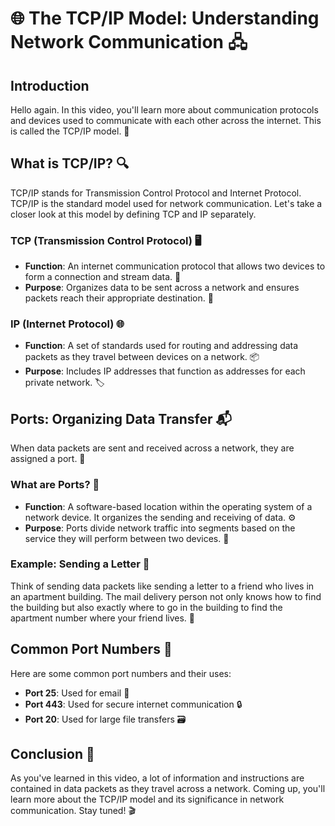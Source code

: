 # 🌐 The TCP/IP Model: Understanding Network Communication 🖧

## Introduction
Hello again. In this video, you'll learn more about communication protocols and devices used to communicate with each other across the internet. This is called the TCP/IP model. 🚀

## What is TCP/IP? 🔍

TCP/IP stands for Transmission Control Protocol and Internet Protocol. TCP/IP is the standard model used for network communication. Let's take a closer look at this model by defining TCP and IP separately.

### TCP (Transmission Control Protocol) 🖥️
- **Function**: An internet communication protocol that allows two devices to form a connection and stream data. 📡
- **Purpose**: Organizes data to be sent across a network and ensures packets reach their appropriate destination. 🚚

### IP (Internet Protocol) 🌐
- **Function**: A set of standards used for routing and addressing data packets as they travel between devices on a network. 📦
- **Purpose**: Includes IP addresses that function as addresses for each private network. 🏷️

## Ports: Organizing Data Transfer 📬

When data packets are sent and received across a network, they are assigned a port. 📜

### What are Ports? 🔢
- **Function**: A software-based location within the operating system of a network device. It organizes the sending and receiving of data. ⚙️
- **Purpose**: Ports divide network traffic into segments based on the service they will perform between two devices. 📧

### Example: Sending a Letter 💌
Think of sending data packets like sending a letter to a friend who lives in an apartment building. The mail delivery person not only knows how to find the building but also exactly where to go in the building to find the apartment number where your friend lives. 🏢

## Common Port Numbers 📑

Here are some common port numbers and their uses:
- **Port 25**: Used for email 📧
- **Port 443**: Used for secure internet communication 🔒
- **Port 20**: Used for large file transfers 🗃️

## Conclusion 🌟

As you've learned in this video, a lot of information and instructions are contained in data packets as they travel across a network. Coming up, you'll learn more about the TCP/IP model and its significance in network communication. Stay tuned! 🎬
